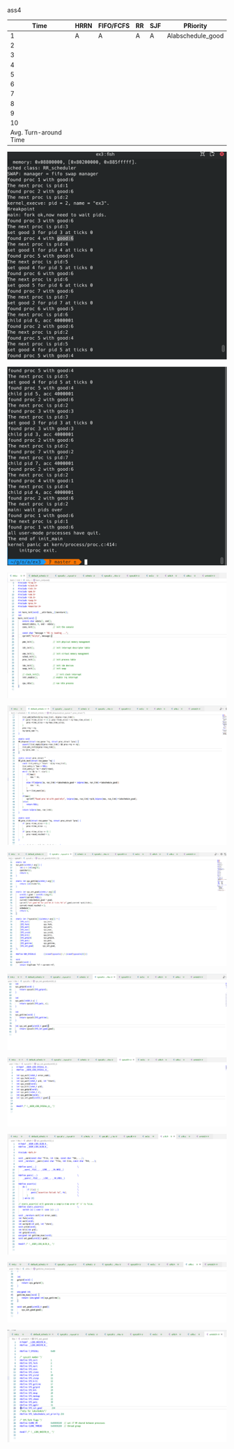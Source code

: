 ass4

| Time                  | HRRN | FIFO/FCFS | RR   | SJF  | PRiority          |
| --------------------- | ---- | --------- | ---- | ---- | ----------------- |
| 1                     | A    | A         | A    | A    | Alabschedule_good |
| 2                     |      |           |      |      |                   |
| 3                     |      |           |      |      |                   |
| 4                     |      |           |      |      |                   |
| 5                     |      |           |      |      |                   |
| 6                     |      |           |      |      |                   |
| 7                     |      |           |      |      |                   |
| 8                     |      |           |      |      |                   |
| 9                     |      |           |      |      |                   |
| 10                    |      |           |      |      |                   |
| Avg. Turn-around Time |      |           |      |      |                   |



![pic/1.png](pic/1.png)

![pic/2.png](pic/2.png)

![pic/3.png](pic/3.png)

![pic/4.png](pic/4.png)

![pic/5.png](pic/5.png)

![pic/6.png](pic/6.png)

![pic/7.png](pic/7.png)

![pic/8.png](pic/8.png)

![pic/9.png](pic/9.png)

![pic/10.png](pic/10.png)
